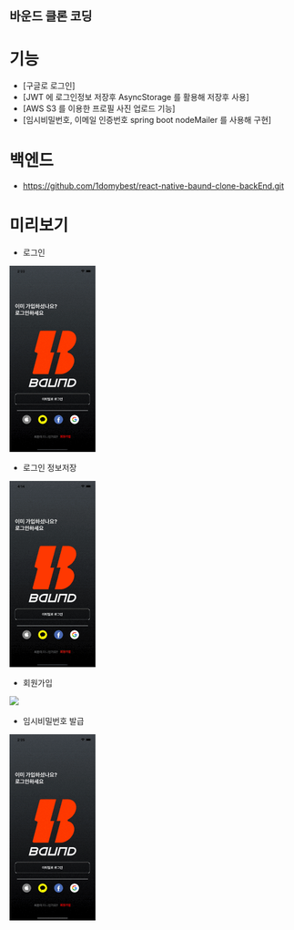 ## 바운드 클론 코딩

# 기능

- [구글로 로그인]
- [JWT 에 로그인정보 저장후 AsyncStorage 를 활용해 저장후 사용]
- [AWS S3 를 이용한 프로필 사진 업로드 기능]
- [임시비밀번호, 이메일 인증번호 spring boot nodeMailer 를 사용해 구현]

# 백엔드

- https://github.com/1domybest/react-native-baund-clone-backEnd.git

# 미리보기

- 로그인
<img width="30%" src="https://github.com/1domybest/react-native-baund-clone/blob/main/baund_gif/%EB%A1%9C%EA%B7%B8%EC%9D%B8.gif">

- 로그인 정보저장
<img width="30%" src="https://github.com/1domybest/react-native-baund-clone/blob/main/baund_gif/%EB%A1%9C%EA%B7%B8%EC%9D%B8%20%EC%A0%95%EB%B3%B4%20%EC%A0%80%EC%9E%A5.gif">

- 회원가입
<img width="30%" src="https://github.com/1domybest/react-native-baund-clone/blob/main/baund_gif/%ED%9A%8C%EC%9B%90%EA%B0%80%EC%9E%85.gif">

- 임시비밀번호 발급
<img width="30%" src="https://github.com/1domybest/react-native-baund-clone/blob/main/baund_gif/%EC%9E%84%EC%8B%9C%EB%B9%84%EB%B0%80%EB%B2%88%ED%98%B8%20%EC%A0%80%EC%9E%A5.gif">

